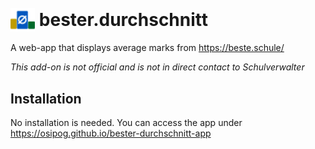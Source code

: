 # <img src="img/icon.svg" style="height:1.4em;transform:translateY(25%)"> bester.durchschnitt

A web-app that displays average marks from https://beste.schule/

*This add-on is not official and is not in direct contact to Schulverwalter*

## Installation

No installation is needed. You can access the app under https://osipog.github.io/bester-durchschnitt-app
